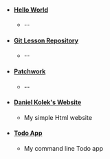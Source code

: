 * #### [Hello World](https://github.com/kolekd/hello-world)                            
  * --
* #### [Git Lesson Repository](https://github.com/kolekd/git-lesson-repository)        
  * --
* #### [Patchwork](https://github.com/kolekd/patchwork)                                
  * --
* #### [Daniel Kolek's Website](https://github.com/kolekd/http-kolekd.github.io)       
  * My simple Html website
* #### [Todo App](https://github.com/kolekd/todo-app)                                  
  * My command line Todo app
